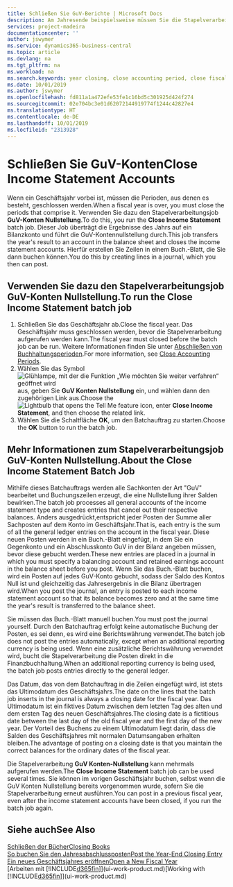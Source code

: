 ```yaml
---
title: Schließen Sie GuV-Berichte | Microsoft Docs
description: Am Jahresende beispielsweise müssen Sie die Stapelverarbeitung "GuV-Konten Nullstellung" laufen lassen, um die Buchhaltungsperioden zu schließen, aus der sich das Geschäftsjahr zusammensetzt.
services: project-madeira
documentationcenter: ''
author: jswymer
ms.service: dynamics365-business-central
ms.topic: article
ms.devlang: na
ms.tgt_pltfrm: na
ms.workload: na
ms.search.keywords: year closing, close accounting period, close fiscal year, bank account detailed trial balance
ms.date: 10/01/2019
ms.author: jswymer
ms.openlocfilehash: fd811a1a472efe53fe1c16bd5c301925d424f274
ms.sourcegitcommit: 02e704bc3e01d62072144919774f1244c42827e4
ms.translationtype: HT
ms.contentlocale: de-DE
ms.lasthandoff: 10/01/2019
ms.locfileid: "2313928"
---
```

# <a name="close-income-statement-accounts"></a><span data-ttu-id="b29c2-103">Schließen Sie GuV-Konten</span><span class="sxs-lookup"><span data-stu-id="b29c2-103">Close Income Statement Accounts</span></span>
<span data-ttu-id="b29c2-104">Wenn ein Geschäftsjahr vorbei ist, müssen die Perioden, aus denen es besteht, geschlossen werden.</span><span class="sxs-lookup"><span data-stu-id="b29c2-104">When a fiscal year is over, you must close the periods that comprise it.</span></span> <span data-ttu-id="b29c2-105">Verwenden Sie dazu den Stapelverarbeitungsjob **GuV-Konten Nullstellung**.</span><span class="sxs-lookup"><span data-stu-id="b29c2-105">To do this, you run the **Close Income Statement** batch job.</span></span> <span data-ttu-id="b29c2-106">Dieser Job überträgt die Ergebnisse des Jahrs auf ein Bilanzkonto und führt die GuV-Kontennullstellung durch.</span><span class="sxs-lookup"><span data-stu-id="b29c2-106">This job transfers the year's result to an account in the balance sheet and closes the income statement accounts.</span></span> <span data-ttu-id="b29c2-107">Hierfür erstellen Sie Zeilen in einem Buch.-Blatt, die Sie dann buchen können.</span><span class="sxs-lookup"><span data-stu-id="b29c2-107">You do this by creating lines in a journal, which you then can post.</span></span>

## <a name="to-run-the-close-income-statement-batch-job"></a><span data-ttu-id="b29c2-108">Verwenden Sie dazu den Stapelverarbeitungsjob GuV-Konten Nullstellung.</span><span class="sxs-lookup"><span data-stu-id="b29c2-108">To run the Close Income Statement batch job</span></span>
1. <span data-ttu-id="b29c2-109">Schließen Sie das Geschäftsjahr ab.</span><span class="sxs-lookup"><span data-stu-id="b29c2-109">Close the fiscal year.</span></span> <span data-ttu-id="b29c2-110">Das Geschäftsjahr muss geschlossen werden, bevor die Stapelverarbeitung aufgerufen werden kann.</span><span class="sxs-lookup"><span data-stu-id="b29c2-110">The fiscal year must closed before the batch job can be run.</span></span> <span data-ttu-id="b29c2-111">Weitere Informationen finden Sie unter [Abschließen von Buchhaltungsperioden](year-close-account-periods.md).</span><span class="sxs-lookup"><span data-stu-id="b29c2-111">For more information, see [Close Accounting Periods](year-close-account-periods.md).</span></span>
2. <span data-ttu-id="b29c2-112">Wählen Sie das Symbol ![Glühlampe, mit der die Funktion „Wie möchten Sie weiter verfahren“ geöffnet wird](media/ui-search/search_small.png "Wie möchten Sie weiter verfahren?") aus, geben Sie **GuV Konten Nullstellung** ein, und wählen dann den zugehörigen Link aus.</span><span class="sxs-lookup"><span data-stu-id="b29c2-112">Choose the ![Lightbulb that opens the Tell Me feature](media/ui-search/search_small.png "Tell me what you want to do") icon, enter **Close Income Statement**, and then choose the related link.</span></span>
3. <span data-ttu-id="b29c2-113">Wählen Sie die Schaltfläche **OK**, um den Batchauftrag zu starten.</span><span class="sxs-lookup"><span data-stu-id="b29c2-113">Choose the **OK** button to run the batch job.</span></span>

## <a name="about-the-close-income-statement-batch-job"></a><span data-ttu-id="b29c2-114">Mehr Informationen zum Stapelverarbeitungsjob GuV-Konten Nullstellung.</span><span class="sxs-lookup"><span data-stu-id="b29c2-114">About the Close Income Statement Batch Job</span></span>
<span data-ttu-id="b29c2-115">Mithilfe dieses Batchauftrags werden alle Sachkonten der Art "GuV" bearbeitet und Buchungszeilen erzeugt, die eine Nullstellung ihrer Salden bewirken.</span><span class="sxs-lookup"><span data-stu-id="b29c2-115">The batch job processes all general accounts of the income statement type and creates entries that cancel out their respective balances.</span></span> <span data-ttu-id="b29c2-116">Anders ausgedrückt,entspricht jeder Posten der Summe aller Sachposten auf dem Konto im Geschäftsjahr.</span><span class="sxs-lookup"><span data-stu-id="b29c2-116">That is, each entry is the sum of all the general ledger entries on the account in the fiscal year.</span></span> <span data-ttu-id="b29c2-117">Diese neuen Posten werden in ein Buch.-Blatt eingefügt, in dem Sie ein Gegenkonto und ein Abschlusskonto GuV in der Bilanz angeben müssen, bevor diese gebucht werden.</span><span class="sxs-lookup"><span data-stu-id="b29c2-117">These new entries are placed in a journal in which you must specify a balancing account and retained earnings account in the balance sheet before you post.</span></span> <span data-ttu-id="b29c2-118">Wenn Sie das Buch.-Blatt buchen, wird ein Posten auf jedes GuV-Konto gebucht, sodass der Saldo des Kontos Null ist und gleichzeitig das Jahresergebnis in die Bilanz übertragen wird.</span><span class="sxs-lookup"><span data-stu-id="b29c2-118">When you post the journal, an entry is posted to each income statement account so that its balance becomes zero and at the same time the year's result is transferred to the balance sheet.</span></span>

<span data-ttu-id="b29c2-119">Sie müssen das Buch.-Blatt manuell buchen.</span><span class="sxs-lookup"><span data-stu-id="b29c2-119">You must post the journal yourself.</span></span> <span data-ttu-id="b29c2-120">Durch den Batchauftrag erfolgt keine automatische Buchung der Posten, es sei denn, es wird eine Berichtswährung verwendet.</span><span class="sxs-lookup"><span data-stu-id="b29c2-120">The batch job does not post the entries automatically, except when an additional reporting currency is being used.</span></span> <span data-ttu-id="b29c2-121">Wenn eine zusätzliche Berichtswährung verwendet wird, bucht die Stapelverarbeitung die Posten direkt in die Finanzbuchhaltung.</span><span class="sxs-lookup"><span data-stu-id="b29c2-121">When an additional reporting currency is being used, the batch job posts entries directly to the general ledger.</span></span>

<span data-ttu-id="b29c2-122">Das Datum, das von dem Batchauftrag in die Zeilen eingefügt wird, ist stets das Ultimodatum des Geschäftsjahrs.</span><span class="sxs-lookup"><span data-stu-id="b29c2-122">The date on the lines that the batch job inserts in the journal is always a closing date for the fiscal year.</span></span> <span data-ttu-id="b29c2-123">Das Ultimodatum ist ein fiktives Datum zwischen dem letzten Tag des alten und dem ersten Tag des neuen Geschäftsjahres.</span><span class="sxs-lookup"><span data-stu-id="b29c2-123">The closing date is a fictitious date between the last day of the old fiscal year and the first day of the new year.</span></span> <span data-ttu-id="b29c2-124">Der Vorteil des Buchens zu einem Ultimodatum liegt darin, dass die Salden des Geschäftsjahres mit normalen Datumsangaben erhalten bleiben.</span><span class="sxs-lookup"><span data-stu-id="b29c2-124">The advantage of posting on a closing date is that you maintain the correct balances for the ordinary dates of the fiscal year.</span></span>

<span data-ttu-id="b29c2-125">Die Stapelverarbeitung **GuV Konten-Nullstellung** kann mehrmals aufgerufen werden.</span><span class="sxs-lookup"><span data-stu-id="b29c2-125">The **Close Income Statement** batch job can be used several times.</span></span> <span data-ttu-id="b29c2-126">Sie können im vorigen Geschäftsjahr buchen, selbst wenn die GuV Konten Nullstellung bereits vorgenommen wurde, sofern Sie die Stapelverarbeitung erneut ausführen.</span><span class="sxs-lookup"><span data-stu-id="b29c2-126">You can post in a previous fiscal year, even after the income statement accounts have been closed, if you run the batch job again.</span></span>

## <a name="see-also"></a><span data-ttu-id="b29c2-127">Siehe auch</span><span class="sxs-lookup"><span data-stu-id="b29c2-127">See Also</span></span>
[<span data-ttu-id="b29c2-128">Schließen der Bücher</span><span class="sxs-lookup"><span data-stu-id="b29c2-128">Closing Books</span></span>](year-close-books.md)  
[<span data-ttu-id="b29c2-129">So buchen Sie den Jahresabschlussposten</span><span class="sxs-lookup"><span data-stu-id="b29c2-129">Post the Year-End Closing Entry</span></span>](year-how-post-year-end-close-entry.md)  
[<span data-ttu-id="b29c2-130">Ein neues Geschäftsjahres eröffnen</span><span class="sxs-lookup"><span data-stu-id="b29c2-130">Open a New Fiscal Year</span></span>](finance-how-open-new-fiscal-year.md)  
<span data-ttu-id="b29c2-131">[Arbeiten mit [!INCLUDE[d365fin](includes/d365fin_md.md)]](ui-work-product.md)</span><span class="sxs-lookup"><span data-stu-id="b29c2-131">[Working with [!INCLUDE[d365fin](includes/d365fin_md.md)]](ui-work-product.md)</span></span>
